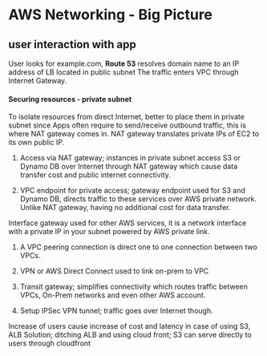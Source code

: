 # AWS Networking - Big Picture

## user interaction with app
User looks for example.com, 
**Route 53** resolves domain name to an IP address of LB located in public subnet
The traffic enters VPC through Internet Gateway.

#### Securing resources - private subnet 
To isolate resources from direct Internet, better to place them in private subnet
since Apps often require to send/receive outbound traffic, this is where NAT gateway
comes in. NAT gateway translates private IPs of EC2 to its own public IP.


1. Access via NAT gateway; instances in private subnet access S3 or Dynamo DB over Internet
through NAT gateway which cause data transfer cost and public internet connectivity.

2. VPC endpoint for private access; gateway endpoint used for S3 and Dynamo DB, directs traffic to
these services over AWS private network. Unlike NAT gateway, having no additional cost for data transfer.

Interface gateway used for other AWS services, 
it is a network interface with a private IP in your subnet powered by AWS private link.

1. A VPC peering connection is direct one to one connection between two VPCs.

2. VPN or AWS Direct Connect used to link on-prem to VPC

3. Transit gateway; simplifies connectivity which routes traffic between VPCs,
On-Prem networks and even other AWS account.

4. Setup IPSec VPN tunnel; traffic goes over Internet though.

Increase of users cause increase of cost and latency in case of using S3, ALB
Solution; ditching ALB and using cloud front; 
S3 can serve directly to users through cloudfront 
